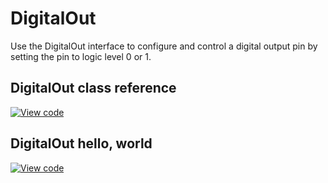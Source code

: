 # DigitalOut

Use the DigitalOut interface to configure and control a digital output pin by setting the pin to logic level 0 or 1.

## DigitalOut class reference

[![View code](https://www.mbed.com/embed/?type=library)](https://os.mbed.com/docs/development/mbed-os-api-doxy/classmbed_1_1_digital_out.html)

## DigitalOut hello, world

[![View code](https://www.mbed.com/embed/?url=https://os.mbed.com/teams/mbed_example/code/DigitalOut_HelloWorld/)](https://os.mbed.com/teams/mbed_example/code/DigitalOut_HelloWorld/file/928e709317d9/main.cpp)
